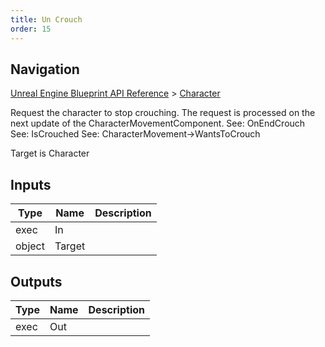 ```yaml
---
title: Un Crouch
order: 15
---
```

## Navigation

[Unreal Engine Blueprint API Reference](https://dev.epicgames.com/documentation/en-us/unreal-engine/BlueprintAPI) > [Character](https://dev.epicgames.com/documentation/en-us/unreal-engine/BlueprintAPI/Character)

Request the character to stop crouching. The request is processed on the next update of the CharacterMovementComponent.
See: OnEndCrouch
See: IsCrouched
See: CharacterMovement->WantsToCrouch

Target is Character

## Inputs

| Type | Name | Description |
| --- | --- | --- |
| exec | In |  |
| object | Target |  |

## Outputs

| Type | Name | Description |
| --- | --- | --- |
| exec | Out |  |
